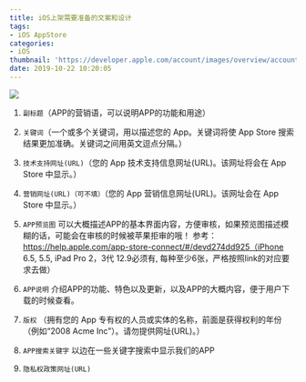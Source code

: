 ```yaml
---
title: iOS上架需要准备的文案和设计
tags:
- iOS AppStore
categories:
- iOS
thumbnail: 'https://developer.apple.com/account/images/overview/account-illustration-asc.svg'
date: 2019-10-22 10:20:05
---
```


![](https://timgsa.baidu.com/timg?image&quality=80&size=b9999_10000&sec=1571721335590&di=409aa696af53e577c7861359bcb85fc3&imgtype=0&src=http%3A%2F%2Fi0.ask.fd.zol-img.com.cn%2Ft_s800x800%2Fg5%2FM00%2F0F%2F09%2FChMkJ1aKFfuILywyAACYpGRgzRoAAG9jAD_GKwAAJi8776.jpg)

<!-- more -->

1. `副标题`（APP的营销语，可以说明APP的功能和用途）

2. `关键词`（一个或多个关键词，用以描述您的 App。关键词将使 App Store 搜索结果更加准确。关键词之间用英文逗点分隔。）

3. `技术支持网址(URL)`（您的 App 技术支持信息网址(URL)。该网址将会在 App Store 中显示。）

4. `营销网址(URL)（可不填）`（您的 App 营销信息网址(URL)。该网址会在 App Store 中显示。）

5. `APP预览图` 可以大概描述APP的基本界面内容，方便审核，如果预览图描述模糊的话，可能会在审核的时候被苹果拒审的哦！
  参考：https://help.apple.com/app-store-connect/#/devd274dd925（iPhone 6.5, 5.5, iPad Pro 2，3代 12.9必须有, 每种至少6张，严格按照link的对应要求去做）

6. `APP说明` 介绍APP的功能、特色以及更新，以及APP的大概内容，便于用户下载的时候查看。

7. `版权` （拥有您的 App 专有权的人员或实体的名称，前面是获得权利的年份（例如“2008 Acme Inc”）。请勿提供网址(URL)。）

8. `APP搜索关键字` 以边在一些关键字搜索中显示我们的APP

9. `隐私权政策网址(URL)`
